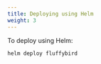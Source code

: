 ```yaml
---
title: Deploying using Helm
weight: 3
---
```


To deploy using Helm:

```bash
helm deploy fluffybird
```